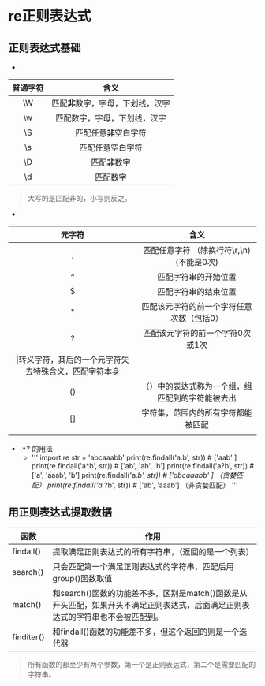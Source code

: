# re正则表达式

## 正则表达式基础
- 
|普通字符|含义|
|:-----:|:--:|
|\W|匹配**非**数字，字母，下划线，汉字|
|\w|匹配数字，字母，下划线，汉字|
|\S|匹配任意**非**空白字符|
|\s|匹配任意空白字符|
|\D|匹配**非**数字|
|\d|匹配数字|
>大写的是匹配非的，小写则反之。
- 
|元字符|含义|
|:---:|:--:|
|.|匹配任意字符 （除换行符\r,\n) (不能是0次)|
|^|匹配字符串的开始位置|
|$|匹配字符串的结束位置|
|*|匹配该元字符的前一个字符任意次数（包括0）|
|?|匹配该元字符的前一个字符0次或1次|
|\|转义字符，其后的一个元字符失去特殊含义，匹配字符本身|
|()|（）中的表达式称为一个组，组匹配到的字符能被去出|
|[]|字符集，范围内的所有字符都能被匹配|
|||将匹配条件进行逻辑或运算|
- .*? 的用法
   - '''
    import re
    str = 'abcaaabb'
    print(re.findall('a.b', str))       # ['aab' ] 
    print(re.findall('a*b', str))       # ['ab', 'ab', 'b'] 
    print(re.findall('a?b', str))       # ['a', 'aaab', 'b']
    print(re.findall('a.*b', str))      # ['abcaaabb' ]     （贪婪匹配）
    print(re.findall('a.*?b', str))     # ['ab', 'aaab']    （非贪婪匹配）
   '''

## 用正则表达式提取数据
|函数|作用|
|---|----|
|findall()|提取满足正则表达式的所有字符串，（返回的是一个列表）|
|search()|只会匹配第一个满足正则表达式的字符串，匹配后用group()函数取值|
|match()|和search()函数的功能差不多，区别是match()函数是从开头匹配，如果开头不满足正则表达式，后面满足正则表达式的字符串也不会被匹配到。|
|finditer()|和findall()函数的功能差不多，但这个返回的则是一个迭代器|
>所有函数的都至少有两个参数，第一个是正则表达式，第二个是需要匹配的字符串。